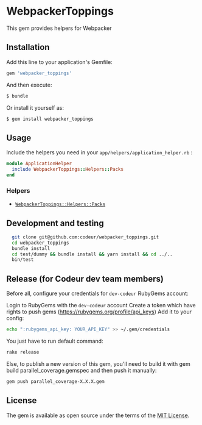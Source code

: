 # WebpackerToppings
This gem provides helpers for Webpacker

## Installation
Add this line to your application's Gemfile:

```ruby
gem 'webpacker_toppings'
```

And then execute:
```bash
$ bundle
```

Or install it yourself as:
```bash
$ gem install webpacker_toppings
```

## Usage
Include the helpers you need in your `app/helpers/application_helper.rb` :

```ruby
module ApplicationHelper
  include WebpackerToppings::Helpers::Packs
end
```

### Helpers
- [`WebpackerToppings::Helpers::Packs`](https://github.com/codeur/parallel_coverage/blob/main/lib/webpacker_toppings/helpers/packs.rb)



## Development and testing
```bash
  git clone git@github.com:codeur/webpacker_toppings.git
  cd webpacker_toppings
  bundle install
  cd test/dummy && bundle install && yarn install && cd ../..
  bin/test
```

## Release (for Codeur dev team members)
Before all, configure your credentials for `dev-codeur` RubyGems account:

Login to RubyGems with the `dev-codeur` account
Create a token which have rights to push gems (https://rubygems.org/profile/api_keys)
Add it to your config:
```bash
echo ":rubygems_api_key: YOUR_API_KEY" >> ~/.gem/credentials
```
You just have to run default command:

```bash
rake release
```
Else, to publish a new version of this gem, you'll need to build it with gem build parallel_coverage.gemspec and then push it manually:

```bash
gem push parallel_coverage-X.X.X.gem
```

## License
The gem is available as open source under the terms of the [MIT License](https://opensource.org/licenses/MIT).
